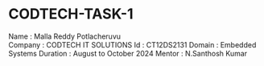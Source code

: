 # CODTECH-TASK-1

Name : Malla Reddy Potlacheruvu                                                           
Company : CODTECH IT SOLUTIONS
Id : CT12DS2131
Domain : Embedded Systems
Duration : August to October 2024
Mentor : N.Santhosh Kumar


